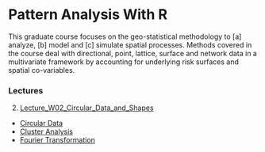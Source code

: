 # Pattern Analysis With R

This graduate course focuses on the geo-statistical methodology to [a]
analyze, [b] model and [c] simulate spatial processes. Methods covered
in the course deal with directional, point, lattice, surface and network
data in a multivariate framework by accounting for underlying risk
surfaces and spatial co-variables.

### Lectures

2. [Lecture_W02_Circular_Data_and_Shapes](https://yalin1995.github.io/Pattern-Analysis-With-R/Lecture02/Lecture02.pdf)
* [Circular Data](https://yalin1995.github.io/Pattern-Analysis-With-R/Lecture02/CircularData.nb.html)
* [Cluster Analysis](https://yalin1995.github.io/Pattern-Analysis-With-R/Lecture02/ClusterAnalysis.nb.html)
* [Fourier Transformation](https://yalin1995.github.io/Pattern-Analysis-With-R/Lecture02/FourierTransformation.nb.html)